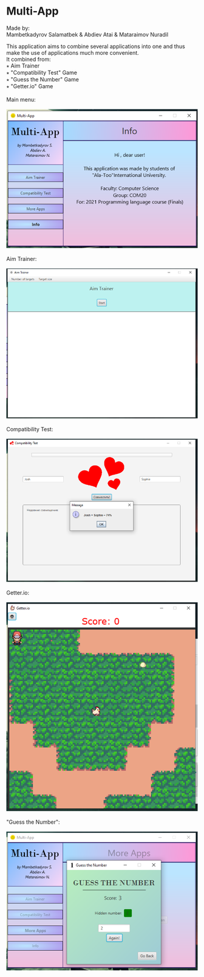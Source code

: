 # Multi-App

Made by: <br>
Mambetkadyrov Salamatbek & Abdiev Atai & Mataraimov Nuradil <br>
         
This application aims to combine several applications into one and thus make the use of applications much more convenient. <br>
It combined from: <br>
⭒ Aim Trainer<br>
⭒ "Compatibility Test" Game<br>
⭒ "Guess the Number" Game<br>
⭒ "Getter.io" Game<br>
<br>
Main menu:<br>
<br>
![Screenshot1](https://github.com/Sakubek1337/multiapp/blob/main/screenshots/main.PNG)<br>
<br>
Aim Trainer:<br>
<br>
![Screenshot2](https://github.com/Sakubek1337/multiapp/blob/main/screenshots/aim.PNG)<br>
<br>
Compatibility Test:<br>
<br>
![Screenshot3](https://github.com/Sakubek1337/multiapp/blob/main/screenshots/test.PNG)<br>
<br>
Getter.io:<br>
<br>
![Screenshot4](https://github.com/Sakubek1337/multiapp/blob/main/screenshots/getter.PNG)<br>
<br>
"Guess the Number":<br>
<br>
![Screenshot5](https://github.com/Sakubek1337/multiapp/blob/main/screenshots/gtn.PNG)<br>
